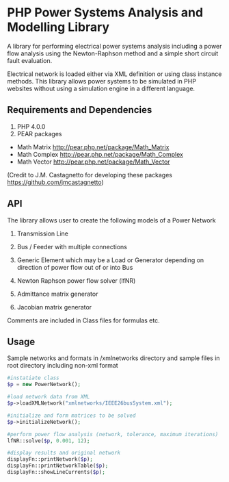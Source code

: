 # PHP Power Systems Analysis and Modelling Library

A library for performing electrical power systems analysis including a power flow analysis using the Newton-Raphson method and a simple short circuit fault evaluation.

Electrical network is loaded either via XML definition or using class instance methods. This library allows power systems to be simulated in PHP websites without using a simulation engine in a different language.

Requirements and Dependencies
-----------------------------

1. PHP 4.0.0
2. PEAR packages
  * Math Matrix http://pear.php.net/package/Math_Matrix
  * Math Complex http://pear.php.net/package/Math_Complex
  * Math Vector http://pear.php.net/package/Math_Vector 

(Credit to J.M. Castagnetto for developing these packages <https://github.com/jmcastagnetto>)

API
-----
The library allows user to create the following models of a Power Network

1. Transmission Line

2. Bus / Feeder with multiple connections

3. Generic Element which may be a Load or Generator depending on direction of power flow out of or into Bus

4. Newton Raphson power flow solver (lfNR)

5. Admittance matrix generator

6. Jacobian matrix generator

Comments are included in Class files for formulas etc.

Usage
-----
Sample networks and formats in /xmlnetworks directory and sample files in root directory including non-xml format

```php
#instatiate class
$p = new PowerNetwork();

#load network data from XML
$p->loadXMLNetwork("xmlnetworks/IEEE26busSystem.xml");

#initialize and form matrices to be solved
$p->initializeNetwork();

#perform power flow analysis (network, tolerance, maximum iterations)
lfNR::solve($p, 0.001, 12);

#display results and original network
displayFn::printNetwork($p);
displayFn::printNetworkTable($p);
displayFn::showLineCurrents($p);

```
